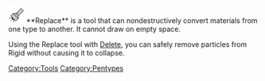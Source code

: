 <img src="/images/Patch.png" title="fig:Patch.png" width="32" height="32" alt="Patch.png" />
**Replace** is a tool that can nondestructively convert materials from one type to another. It cannot draw on empty space.

Using the Replace tool with [Delete](/Delete.md "Delete"), you can safely remove particles from Rigid without causing it to collapse.

[Category:Tools](/CategoryTools.md "Category:Tools") [Category:Pentypes](/CategoryPentypes.md "Category:Pentypes")

